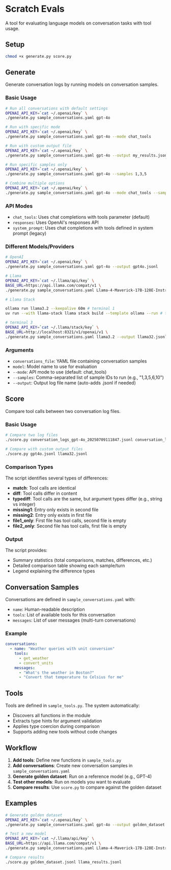 # Scratch Evals

A tool for evaluating language models on conversation tasks with tool usage.

## Setup

```bash
chmod +x generate.py score.py
```

## Generate

Generate conversation logs by running models on conversation samples.

### Basic Usage

```bash
# Run all conversations with default settings
OPENAI_API_KEY=`cat ~/.openai/key` \
./generate.py sample_conversations.yaml gpt-4o

# Run with specific mode
OPENAI_API_KEY=`cat ~/.openai/key` \
./generate.py sample_conversations.yaml gpt-4o --mode chat_tools

# Run with custom output file
OPENAI_API_KEY=`cat ~/.openai/key` \
./generate.py sample_conversations.yaml gpt-4o --output my_results.jsonl

# Run specific samples only
OPENAI_API_KEY=`cat ~/.openai/key` \
./generate.py sample_conversations.yaml gpt-4o --samples 1,3,5

# Combine multiple options
OPENAI_API_KEY=`cat ~/.openai/key` \
./generate.py sample_conversations.yaml gpt-4o --mode chat_tools --samples 1,3,5 --output test_results.jsonl
```

### API Modes

- `chat_tools`: Uses chat completions with tools parameter (default)
- `responses`: Uses OpenAI's responses API
- `system_prompt`: Uses chat completions with tools defined in system prompt (legacy)

### Different Models/Providers

```bash
# OpenAI
OPENAI_API_KEY=`cat ~/.openai/key` \
./generate.py sample_conversations.yaml gpt-4o --output gpt4o.jsonl

# Llama
OPENAI_API_KEY=`cat ~/.llama/api/key` \
BASE_URL=https://api.llama.com/compat/v1 \
./generate.py sample_conversations.yaml Llama-4-Maverick-17B-128E-Instruct-FP8 --output maverick.jsonl

# Llama Stack

ollama run llama3.2 --keepalive 60m # terminal 1
uv run --with llama-stack llama stack build --template ollama --run # terminal 2

# terminal 3
OPENAI_API_KEY=`cat ~/.llama/stack/key` \
BASE_URL=http://localhost:8321/v1/openai/v1 \
./generate.py sample_conversations.yaml llama3.2 --output llama32.jsonl
```

### Arguments

- `conversations_file`: YAML file containing conversation samples
- `model`: Model name to use for evaluation
- `--mode`: API mode to use (default: chat_tools)
- `--samples`: Comma-separated list of sample IDs to run (e.g., "1,3,5,6,10")
- `--output`: Output log file name (auto-adds .jsonl if needed)

## Score

Compare tool calls between two conversation log files.

### Basic Usage

```bash
# Compare two log files
./score.py conversation_logs_gpt-4o_20250709111847.jsonl conversation_logs_llama_20250709111748.jsonl

# Compare with custom output files
./score.py gpt4o.jsonl llama32.jsonl
```

### Comparison Types

The script identifies several types of differences:

- **match**: Tool calls are identical
- **diff**: Tool calls differ in content
- **typediff**: Tool calls are the same, but argument types differ (e.g., string vs integer)
- **missing1**: Entry only exists in second file
- **missing2**: Entry only exists in first file
- **file1_only**: First file has tool calls, second file is empty
- **file2_only**: Second file has tool calls, first file is empty

### Output

The script provides:
- Summary statistics (total comparisons, matches, differences, etc.)
- Detailed comparison table showing each sample/turn
- Legend explaining the difference types

## Conversation Samples

Conversations are defined in `sample_conversations.yaml` with:

- `name`: Human-readable description
- `tools`: List of available tools for this conversation
- `messages`: List of user messages (multi-turn conversations)

### Example

```yaml
conversations:
  - name: "Weather queries with unit conversion"
    tools:
      - get_weather
      - convert_units
    messages:
      - "What's the weather in Boston?"
      - "Convert that temperature to Celsius for me"
```

## Tools

Tools are defined in `sample_tools.py`. The system automatically:

- Discovers all functions in the module
- Extracts type hints for argument validation
- Applies type coercion during comparison
- Supports adding new tools without code changes

## Workflow

1. **Add tools**: Define new functions in `sample_tools.py`
2. **Add conversations**: Create new conversation samples in `sample_conversations.yaml`
3. **Generate golden dataset**: Run on a reference model (e.g., GPT-4)
4. **Test other models**: Run on models you want to evaluate
5. **Compare results**: Use `score.py` to compare against the golden dataset

## Examples

```bash
# Generate golden dataset
OPENAI_API_KEY=`cat ~/.openai/key` \
./generate.py sample_conversations.yaml gpt-4o --output golden_dataset.jsonl

# Test a new model
OPENAI_API_KEY=`cat ~/.llama/api/key` \
BASE_URL=https://api.llama.com/compat/v1 \
./generate.py sample_conversations.yaml Llama-4-Maverick-17B-128E-Instruct-FP8 --output llama_results.jsonl

# Compare results
./score.py golden_dataset.jsonl llama_results.jsonl
```
